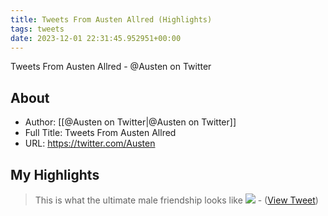 ```yaml
---
title: Tweets From Austen Allred (Highlights)
tags: tweets
date: 2023-12-01 22:31:45.952951+00:00
---
```

Tweets From Austen Allred - @Austen on Twitter

## About
- Author: [[@Austen on Twitter|@Austen on Twitter]]
- Full Title: Tweets From Austen Allred
- URL: https://twitter.com/Austen

## My Highlights
> This is what the ultimate male friendship looks like 
> ![](https://pbs.twimg.com/media/GAPKLlzaoAALu10.jpg)
\-  ([View Tweet](https://twitter.com/Austen/status/1730448986514055184))


